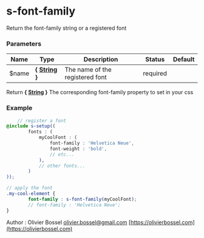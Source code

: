 # s-font-family

Return the font-family string or a registered font



### Parameters
Name  |  Type  |  Description  |  Status  |  Default
------------  |  ------------  |  ------------  |  ------------  |  ------------
$name  |  **{ [String](http://www.sass-lang.com/documentation/file.SASS_REFERENCE.html#sass-script-strings) }**  |  The name of the registered font  |  required  |

Return **{ [String](http://www.sass-lang.com/documentation/file.SASS_REFERENCE.html#sass-script-strings) }** The corresponding font-family property to set in your css

### Example
```scss
	// register a font
@include s-setup((
		fonts : (
			myCoolFont : (
				font-family : 'Helvetica Neue',
				font-weight : 'bold',
				// etc...
			),
			// other fonts...
		)
));

// apply the font
.my-cool-element {
		font-family : s-font-family(myCoolFont);
		// font-family : 'Helvetica Neue';
}
```
Author : Olivier Bossel [olivier.bossel@gmail.com](mailto:olivier.bossel@gmail.com) [https://olivierbossel.com](https://olivierbossel.com)